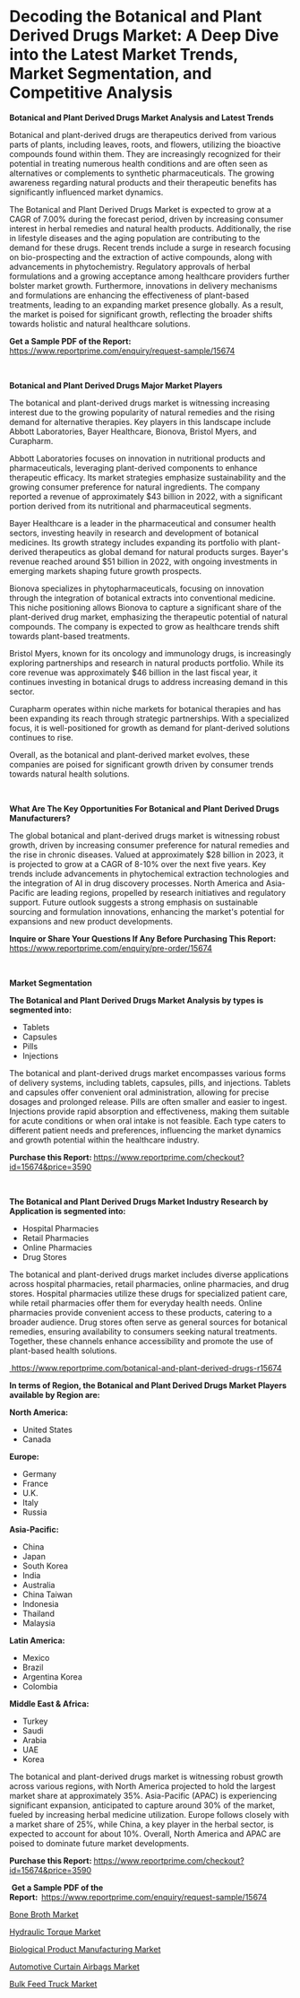 <p><h1>Decoding the Botanical and Plant Derived Drugs Market: A Deep Dive into the Latest Market Trends, Market Segmentation, and Competitive Analysis</h1></p><p><strong>Botanical and Plant Derived Drugs Market Analysis and Latest Trends</strong></p>
<p><p>Botanical and plant-derived drugs are therapeutics derived from various parts of plants, including leaves, roots, and flowers, utilizing the bioactive compounds found within them. They are increasingly recognized for their potential in treating numerous health conditions and are often seen as alternatives or complements to synthetic pharmaceuticals. The growing awareness regarding natural products and their therapeutic benefits has significantly influenced market dynamics.</p><p>The Botanical and Plant Derived Drugs Market is expected to grow at a CAGR of 7.00% during the forecast period, driven by increasing consumer interest in herbal remedies and natural health products. Additionally, the rise in lifestyle diseases and the aging population are contributing to the demand for these drugs. Recent trends include a surge in research focusing on bio-prospecting and the extraction of active compounds, along with advancements in phytochemistry. Regulatory approvals of herbal formulations and a growing acceptance among healthcare providers further bolster market growth. Furthermore, innovations in delivery mechanisms and formulations are enhancing the effectiveness of plant-based treatments, leading to an expanding market presence globally. As a result, the market is poised for significant growth, reflecting the broader shifts towards holistic and natural healthcare solutions.</p></p>
<p><strong>Get a Sample PDF of the Report:&nbsp;</strong> <a href="https://www.reportprime.com/enquiry/request-sample/15674">https://www.reportprime.com/enquiry/request-sample/15674</a></p>
<p>&nbsp;</p>
<p><strong>Botanical and Plant Derived Drugs Major Market Players</strong></p>
<p><p>The botanical and plant-derived drugs market is witnessing increasing interest due to the growing popularity of natural remedies and the rising demand for alternative therapies. Key players in this landscape include Abbott Laboratories, Bayer Healthcare, Bionova, Bristol Myers, and Curapharm.</p><p>Abbott Laboratories focuses on innovation in nutritional products and pharmaceuticals, leveraging plant-derived components to enhance therapeutic efficacy. Its market strategies emphasize sustainability and the growing consumer preference for natural ingredients. The company reported a revenue of approximately $43 billion in 2022, with a significant portion derived from its nutritional and pharmaceutical segments.</p><p>Bayer Healthcare is a leader in the pharmaceutical and consumer health sectors, investing heavily in research and development of botanical medicines. Its growth strategy includes expanding its portfolio with plant-derived therapeutics as global demand for natural products surges. Bayer's revenue reached around $51 billion in 2022, with ongoing investments in emerging markets shaping future growth prospects.</p><p>Bionova specializes in phytopharmaceuticals, focusing on innovation through the integration of botanical extracts into conventional medicine. This niche positioning allows Bionova to capture a significant share of the plant-derived drug market, emphasizing the therapeutic potential of natural compounds. The company is expected to grow as healthcare trends shift towards plant-based treatments.</p><p>Bristol Myers, known for its oncology and immunology drugs, is increasingly exploring partnerships and research in natural products portfolio. While its core revenue was approximately $46 billion in the last fiscal year, it continues investing in botanical drugs to address increasing demand in this sector.</p><p>Curapharm operates within niche markets for botanical therapies and has been expanding its reach through strategic partnerships. With a specialized focus, it is well-positioned for growth as demand for plant-derived solutions continues to rise.</p><p>Overall, as the botanical and plant-derived market evolves, these companies are poised for significant growth driven by consumer trends towards natural health solutions.</p></p>
<p>&nbsp;</p>
<p><strong>What Are The Key Opportunities For Botanical and Plant Derived Drugs Manufacturers?</strong></p>
<p><p>The global botanical and plant-derived drugs market is witnessing robust growth, driven by increasing consumer preference for natural remedies and the rise in chronic diseases. Valued at approximately $28 billion in 2023, it is projected to grow at a CAGR of 8-10% over the next five years. Key trends include advancements in phytochemical extraction technologies and the integration of AI in drug discovery processes. North America and Asia-Pacific are leading regions, propelled by research initiatives and regulatory support. Future outlook suggests a strong emphasis on sustainable sourcing and formulation innovations, enhancing the market's potential for expansions and new product developments.</p></p>
<p><strong>Inquire or Share Your Questions If Any Before Purchasing This Report:</strong> <a href="https://www.reportprime.com/enquiry/pre-order/15674">https://www.reportprime.com/enquiry/pre-order/15674</a></p>
<p>&nbsp;</p>
<p><strong>Market Segmentation</strong></p>
<p><strong>The Botanical and Plant Derived Drugs Market Analysis by types is segmented into:</strong></p>
<p><ul><li>Tablets</li><li>Capsules</li><li>Pills</li><li>Injections</li></ul></p>
<p><p>The botanical and plant-derived drugs market encompasses various forms of delivery systems, including tablets, capsules, pills, and injections. Tablets and capsules offer convenient oral administration, allowing for precise dosages and prolonged release. Pills are often smaller and easier to ingest. Injections provide rapid absorption and effectiveness, making them suitable for acute conditions or when oral intake is not feasible. Each type caters to different patient needs and preferences, influencing the market dynamics and growth potential within the healthcare industry.</p></p>
<p><strong>Purchase this Report:&nbsp;</strong><a href="https://www.reportprime.com/checkout?id=15674&price=3590">https://www.reportprime.com/checkout?id=15674&price=3590</a></p>
<p>&nbsp;</p>
<p><strong>The Botanical and Plant Derived Drugs Market Industry Research by Application is segmented into:</strong></p>
<p><ul><li>Hospital Pharmacies</li><li>Retail Pharmacies</li><li>Online Pharmacies</li><li>Drug Stores</li></ul></p>
<p><p>The botanical and plant-derived drugs market includes diverse applications across hospital pharmacies, retail pharmacies, online pharmacies, and drug stores. Hospital pharmacies utilize these drugs for specialized patient care, while retail pharmacies offer them for everyday health needs. Online pharmacies provide convenient access to these products, catering to a broader audience. Drug stores often serve as general sources for botanical remedies, ensuring availability to consumers seeking natural treatments. Together, these channels enhance accessibility and promote the use of plant-based health solutions.</p></p>
<p><a href="https://www.reportprime.com/botanical-and-plant-derived-drugs-r15674">&nbsp;https://www.reportprime.com/botanical-and-plant-derived-drugs-r15674</a></p>
<p><strong>In terms of Region, the Botanical and Plant Derived Drugs Market Players available by Region are:</strong></p>
<p>
    <p> <strong> North America: </strong>
        <ul>
            <li>United States</li>
            <li>Canada</li>
        </ul>
        </p> 
    <p> <strong> Europe: </strong>
        <ul>
            <li>Germany</li>
            <li>France</li>
            <li>U.K.</li>
            <li>Italy</li>
            <li>Russia</li>
        </ul>
        </p> 
    <p> <strong> Asia-Pacific: </strong>
        <ul>
            <li>China</li>
            <li>Japan</li>
            <li>South Korea</li>
            <li>India</li>
            <li>Australia</li>
            <li>China Taiwan</li>
            <li>Indonesia</li>
            <li>Thailand</li>
            <li>Malaysia</li>
        </ul>
        </p> 
    <p> <strong> Latin America: </strong>
        <ul>
            <li>Mexico</li>
            <li>Brazil</li>
            <li>Argentina Korea</li>
            <li>Colombia</li>
        </ul>
        </p> 
    <p> <strong> Middle East & Africa: </strong>
        <ul>
            <li>Turkey</li>
            <li>Saudi</li>
            <li>Arabia</li>
            <li>UAE</li>
            <li>Korea</li>
        </ul>
    </p>
    </p>
<p><p>The botanical and plant-derived drugs market is witnessing robust growth across various regions, with North America projected to hold the largest market share at approximately 35%. Asia-Pacific (APAC) is experiencing significant expansion, anticipated to capture around 30% of the market, fueled by increasing herbal medicine utilization. Europe follows closely with a market share of 25%, while China, a key player in the herbal sector, is expected to account for about 10%. Overall, North America and APAC are poised to dominate future market developments.</p></p>
<p><strong>Purchase this Report: </strong><a href="https://www.reportprime.com/checkout?id=15674&price=3590">https://www.reportprime.com/checkout?id=15674&price=3590</a></p>
<p>&nbsp;<strong>Get a Sample PDF of the Report:&nbsp;&nbsp;</strong><a href="https://www.reportprime.com/enquiry/request-sample/15674">https://www.reportprime.com/enquiry/request-sample/15674</a></p>
<p><strong></strong></p>
<p><p><a href="https://github.com/GRUBBSCHARLES/Market-Research-Report-List-1/blob/main/bone-broth-market.md">Bone Broth Market</a></p><p><a href="https://www.linkedin.com/pulse/global-market-pulse-trends-growth-analysis-hydraulic-torque-forecasted-brlif?trackingId=%2FAUDsvQVQU6KgOc9qNbKcw%3D%3D">Hydraulic Torque Market</a></p><p><a href="https://github.com/AngelaWalsh696/Market-Research-Report-List-1/blob/main/biological-product-manufacturing-market.md">Biological Product Manufacturing Market</a></p><p><a href="https://issuu.com/reportprime-2/docs/automotive-curtain-airbags-market-s_205e0f68ad3198">Automotive Curtain Airbags Market</a></p><p><a href="https://medium.com/@matianey76856/the-bulk-feed-truck-market-is-experiencing-higher-than-anticipated-demand-compared-to-a6011a70fc0e?postPublishedType=initial">Bulk Feed Truck Market</a></p></p>